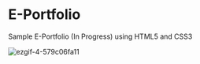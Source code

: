 # E-Portfolio

Sample E-Portfolio (In Progress) using HTML5 and CSS3

![ezgif-4-579c06fa11](https://user-images.githubusercontent.com/51728254/162095328-46da6f34-bb0e-45c9-b732-c58f29c3dadd.gif)
